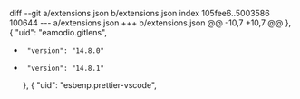 diff --git a/extensions.json b/extensions.json
index 105fee6..5003586 100644
--- a/extensions.json
+++ b/extensions.json
@@ -10,7 +10,7 @@
     },
     {
       "uid": "eamodio.gitlens",
-      "version": "14.8.0"
+      "version": "14.8.1"
     },
     {
       "uid": "esbenp.prettier-vscode",
